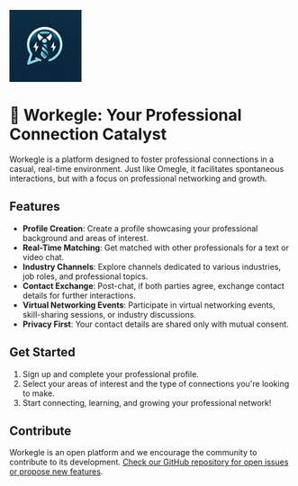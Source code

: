 ![Workegle Logo](./misc/workegle-readme_logo.png)

# 👔 Workegle: Your Professional Connection Catalyst

Workegle is a platform designed to foster professional connections in a casual, real-time environment. Just like Omegle, it facilitates spontaneous interactions, but with a focus on professional networking and growth.

## Features

- **Profile Creation**: Create a profile showcasing your professional background and areas of interest.
- **Real-Time Matching**: Get matched with other professionals for a text or video chat.
- **Industry Channels**: Explore channels dedicated to various industries, job roles, and professional topics.
- **Contact Exchange**: Post-chat, if both parties agree, exchange contact details for further interactions.
- **Virtual Networking Events**: Participate in virtual networking events, skill-sharing sessions, or industry discussions.
- **Privacy First**: Your contact details are shared only with mutual consent.

## Get Started

1. Sign up and complete your professional profile.
2. Select your areas of interest and the type of connections you're looking to make.
3. Start connecting, learning, and growing your professional network!

## Contribute

Workegle is an open platform and we encourage the community to contribute to its development. [Check our GitHub repository for open issues or propose new features](https://github.com/ludovicobesana/Workegle/issues).

<!-- [Join Workegle and start networking the modern way!](http://websitename.com) -->

